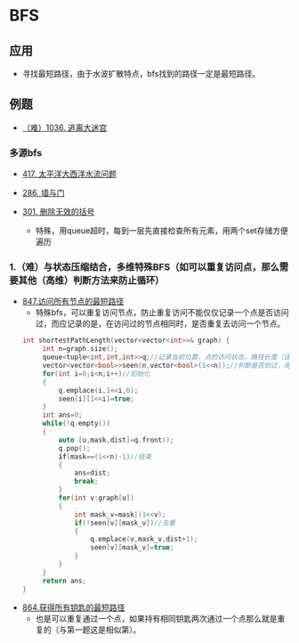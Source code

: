 # BFS
## 应用
- 寻找最短路径，由于水波扩散特点，bfs找到的路径一定是最短路径。
## 例题
- [（难）1036. 逃离大迷宫](https://leetcode.cn/problems/escape-a-large-maze/)

### 多源bfs

- [417. 太平洋大西洋水流问题 ](https://leetcode.cn/problems/pacific-atlantic-water-flow/)

- [286. 墙与门 ](https://leetcode.cn/problems/walls-and-gates/)

- [301. 删除无效的括号 ](https://leetcode.cn/problems/remove-invalid-parentheses/submissions/)
  - 特殊，用queue超时，每到一层先直接检查所有元素，用两个set存储方便遍历
  

### 1.（难）与状态压缩结合，多维特殊BFS（如可以重复访问点，那么需要其他（高维）判断方法来防止循环）
- [847.访问所有节点的最短路径](https://leetcode.cn/problems/shortest-path-visiting-all-nodes/)
  - 特殊bfs，可以重复访问节点，防止重复访问不能仅仅记录一个点是否访问过，而应记录的是，在访问过的节点相同时，是否重复去访问一个节点。
   ```c++
  int shortestPathLength(vector<vector<int>>& graph) {
        int n=graph.size();
        queue<tuple<int,int,int>>q;//记录当前位置，点的访问状态，路径长度（这个也可以不记录在这里，可以加一层循环来计算）
        vector<vector<bool>>seen(n,vector<bool>(1<<n));//判断是否到过，用访问状态和当前点共同判断。
        for(int i=0;i<n;i++)//初始化
        {
            q.emplace(i,1<<i,0);
            seen[i][1<<i]=true;
        }
        int ans=0;
        while(!q.empty())
        {
            auto [u,mask,dist]=q.front();
            q.pop();
            if(mask==(1<<n)-1)//结束
            {
                ans=dist;
                break;
            }
            for(int v:graph[u])
            {
                int mask_v=mask|(1<<v);
                if(!seen[v][mask_v])//去重
                {
                    q.emplace(v,mask_v,dist+1);
                    seen[v][mask_v]=true;
                }
            }
        }
        return ans;
  }
   ```
- [864.获得所有钥匙的最短路径](https://leetcode.cn/problems/shortest-path-to-get-all-keys/)
    - 也是可以重复通过一个点，如果持有相同钥匙两次通过一个点那么就是重复的（与第一题这是相似第）。

